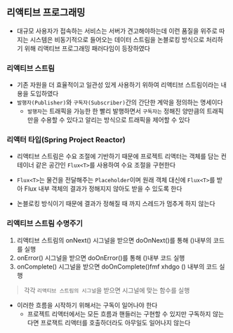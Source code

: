 ## 리액티브 프로그래밍
* 대규모 사용자가 접속하는 서비스는 서버가 견고해야하는데 이런 품질을 위주로 따지는 시스템은 비동기적으로 들어오는 데이터 스트림을 논블로킹 방식으로 처리하기 위해 리액티브 프로그래밍 패러다임이 등장하였다

### 리액티브 스트림
* 기존 자원을 더 효율적이고 일관성 있게 사용하기 위하여 리액티브 스트림이라는 내용을 도입하였다
* ```발행자(Publisher)```와 ```구독자(Subscriber)```간의 간단한 계악을 정의하는 명세이다
    * ```발행자```는 트래픽을 가능한 한 빨리 발행하면서 ```구독자는``` 정해진 양만큼의 트래픽만을 수용할 수 있다고 알리는 방식으로 트래픽을 제어할 수 있다

### 리액터 타입(Spring Project Reactor)
* 리액티브 스트림은 수요 조절에 기반하기 때문에 프로젝트 리액터는 객체를 담는 컨테이너 같은 공간인 ```Flux<T>```를 사용하여 수요 조절을 구현한다

* ```Flux<T>```는 물건을 전달해주는 ```Placeholder```이며 원래 객체 대신에 ```Flux<T>```를 받아 Flux 내부 객체의 결과가 정해지지 않아도 받을 수 있도록 한다

* 논블로킹 방식이기 때문에 결과가 정해질 때 까지 스레드가 멈추게 하지 않는다

### 리액티브 스트림 수명주기
1. 리액티브 스트림의 onNext() 시그널을 받으면 doOnNext()를 통해 ()내부의 코드를 실행
2. onError() 시그널을 받으면 doOnError()를 통해 ()내부 코드 실행
3. onComplete() 시그널을 받으면 doOnComplete()fmf xhdgo () 내부의 코드 실행
> 각각 ```리액티브 스트림의 시그널```을 받으면 시그널에 맞는 함수를 실행

* 이러한 흐름을 시작하기 위해서는 구독이 일어나야 한다
    * 프로젝트 리액터에서는 모든 흐름과 핸들러는 구현할 수 있지만 구독하지 않는다면 
    프로잭트 리액터를 호출하더라도 아무일도 일어나지 않는다